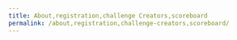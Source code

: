```yaml
---
title: About,registration,challenge Creators,scoreboard
permalink: /about,registration,challenge-creators,scoreboard/
---
```

